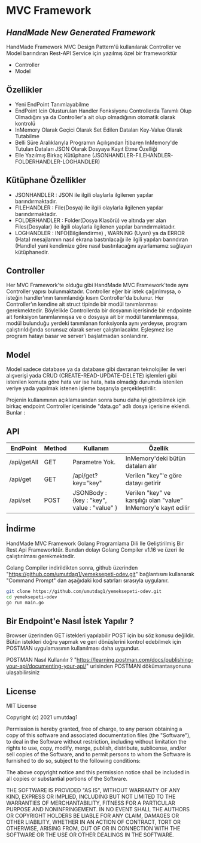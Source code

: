 # MVC Framework
## _HandMade New Generated Framework_

HandMade Framework MVC Design Pattern'ü kullanılarak Controller ve Model barındıran Rest-API Service için yazılmış özel bir frameworktür

- Controller
- Model

## Özellikler

- Yeni EndPoint Tanımlayabilme
- EndPoint Icin Olusturulan Handler Fonksiyonu Controllerda Tanımlı Olup Olmadığını ya da Controller'a ait olup olmadığının otomatik olarak kontrolü
- InMemory Olarak Geçici Olarak Set Edilen Dataları Key-Value Olarak Tutabilme
- Belli Süre Aralıklarıyla Programın Açılışından İtibaren InMemory'de Tutulan Dataları JSON Olarak Dosyaya Kayıt Etme Özelliği
- Elle Yazılmış Birkaç Kütüphane (JSONHANDLER-FILEHANDLER-FOLDERHANDLER-LOGHANDLER)

## Kütüphane Özellikler
- JSONHANDLER : JSON ile ilgili olaylarla ilgilenen yapılar barındırmaktadır.
- FILEHANDLER : File(Dosya) ile ilgili olaylarla ilgilenen yapılar barındırmaktadır.
- FOLDERHANDLER : Folder(Dosya Klasörü) ve altında yer alan Files(Dosyalar) ile ilgili olaylarla ilgilenen yapılar barındırmaktadır.
- LOGHANDLER : INFO(Bilgilendirme) , WARNING (Uyarı) ya da ERROR (Hata) mesajlarının nasıl ekrana bastırılacağı ile ilgili yapıları barındıran (Handle) yani kendimize göre nasıl bastırılacağını ayarlamamız sağlayan kütüphanedir.

## Controller

Her MVC Framework'te olduğu gibi HandMade MVC Framework'tede  aynı Controller yapısı bulunmaktadır. Controller eğer bir istek çağırılmışsa, o isteğin handler'ının tanımlandığı kısım Controller'da bulunur. Her Controller'ın kendine ait struct tipinde bir modül tanımlanması gerekmektedir. Böylelikle Controllerda bir dosyanın içerisinde bir endpointe ait fonksiyon tanımlanmışsa ve o dosyaya ait bir modül tanımlanmışsa, modül bulunduğu yerdeki tanımlanan fonksiyonla aynı yerdeyse, program çalıştırıldığında sorunsuz olarak server çalıştırılacaktır. Eşleşmez ise program hatayı basar ve server'i başlatmadan sonlandırır.

## Model
Model sadece database ya da database gibi davranan teknolojiler ile veri alışverişi yada CRUD (CREATE-READ-UPDATE-DELETE) işlemleri gibi istenilen komuta göre hata var ise hata, hata olmadığı durumda istenilen veriye yada yapılmak istenen işleme başarıyla gerçekleştirilir.

 Projenin kullanımının açıklamasından sonra bunu daha iyi görebilmek için birkaç endpoint Controller içerisinde "data.go" adlı dosya içerisine eklendi. Bunlar :

## API

| EndPoint | Method | Kullanım | Özellik |
| ------ | ------ | ------ | ------ |
| /api/getAll | GET | Parametre Yok. | InMemory'deki bütün dataları alır |
| /api/get | GET  | /api/get?key="key" | Verilen "key"'e göre datayı getirir |
| /api/set | POST | JSONBody : {key : "key", value : "value" }  | Verilen "key" ve karşılığı olan "value" InMemory'e kayıt edilir |

## İndirme

HandMade MVC Framework  Golang Programlama Dili Ile Geliştirilmiş Bir Rest Api Frameworktür. Bundan dolayı Golang Compiler v1.16 ve üzeri ile çalıştırılması gerekmektedir.

Golang Compiler indirildikten sonra, github üzerinden "https://github.com/umutdag1/yemeksepeti-odev.git" bağlantısını kullanarak "Command Prompt" dan aşağıdaki kod satırları sırasıyla uygulanır.

```sh
git clone https://github.com/umutdag1/yemeksepeti-odev.git
cd yemeksepeti-odev
go run main.go
```

## Bir Endpoint'e Nasıl İstek Yapılır ?

Browser üzerinden GET istekleri yapılabilir POST için bu söz konusu değildir. Bütün istekleri doğru yapmak ve geri dönüşlerini kontrol edebilmek için POSTMAN uygulamasının kullanılması daha uygundur.

POSTMAN Nasıl Kullanılır ?
"https://learning.postman.com/docs/publishing-your-api/documenting-your-api/" urlsinden POSTMAN dökümantasyonuna ulaşabilirsiniz


## License

MIT License

Copyright (c) 2021 umutdag1

Permission is hereby granted, free of charge, to any person obtaining a copy
of this software and associated documentation files (the "Software"), to deal
in the Software without restriction, including without limitation the rights
to use, copy, modify, merge, publish, distribute, sublicense, and/or sell
copies of the Software, and to permit persons to whom the Software is
furnished to do so, subject to the following conditions:

The above copyright notice and this permission notice shall be included in all
copies or substantial portions of the Software.

THE SOFTWARE IS PROVIDED "AS IS", WITHOUT WARRANTY OF ANY KIND, EXPRESS OR
IMPLIED, INCLUDING BUT NOT LIMITED TO THE WARRANTIES OF MERCHANTABILITY,
FITNESS FOR A PARTICULAR PURPOSE AND NONINFRINGEMENT. IN NO EVENT SHALL THE
AUTHORS OR COPYRIGHT HOLDERS BE LIABLE FOR ANY CLAIM, DAMAGES OR OTHER
LIABILITY, WHETHER IN AN ACTION OF CONTRACT, TORT OR OTHERWISE, ARISING FROM,
OUT OF OR IN CONNECTION WITH THE SOFTWARE OR THE USE OR OTHER DEALINGS IN THE
SOFTWARE.